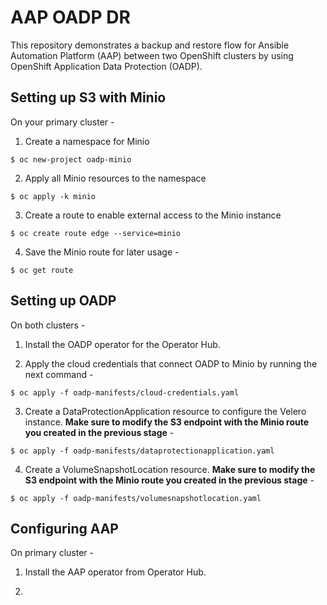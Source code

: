 # AAP OADP DR

This repository demonstrates a backup and restore flow for Ansible Automation Platform (AAP) between two OpenShift clusters by using OpenShift Application Data Protection (OADP).

## Setting up S3 with Minio

On your primary cluster -

1. Create a namespace for Minio

```
$ oc new-project oadp-minio
```

2. Apply all Minio resources to the namespace

```
$ oc apply -k minio
```

3. Create a route to enable external access to the Minio instance

```
$ oc create route edge --service=minio
```

4. Save the Minio route for later usage -

```
$ oc get route
```

## Setting up OADP

On both clusters -

1. Install the OADP operator for the Operator Hub.

2. Apply the cloud credentials that connect OADP to Minio by running the next command -

```
$ oc apply -f oadp-manifests/cloud-credentials.yaml
```

3. Create a DataProtectionApplication resource to configure the Velero instance. **Make sure to modify the S3 endpoint with the Minio route you created in the previous stage** -

```
$ oc apply -f oadp-manifests/dataprotectionapplication.yaml
```

4. Create a VolumeSnapshotLocation resource. **Make sure to modify the S3 endpoint with the Minio route you created in the previous stage** -

```
$ oc apply -f oadp-manifests/volumesnapshotlocation.yaml
```

## Configuring AAP

On primary cluster -

1. Install the AAP operator from Operator Hub.

2. 